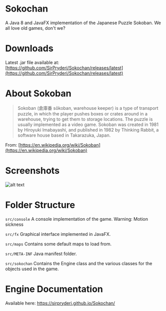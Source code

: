 <!--
  Title: Sokochan
  Description: A Java 8 and JavaFX implementation of the Japanese Puzzle Sokoban.
  Author: Vittorio Iocolano aka SirPryderi
  -->

# Sokochan
A Java 8 and JavaFX implementation of the Japanese Puzzle Sokoban. We all love old games, don't we?

# Downloads
Latest .jar file available at: [https://github.com/SirPryderi/Sokochan/releases/latest](https://github.com/SirPryderi/Sokochan/releases/latest)

# About Sokoban
> Sokoban (倉庫番 sōkoban, warehouse keeper) is a type of transport puzzle, in which the player pushes boxes or crates around in a warehouse, trying to get them to storage locations. The puzzle is usually implemented as a video game.
Sokoban was created in 1981 by Hiroyuki Imabayashi, and published in 1982 by Thinking Rabbit, a software house based in Takarazuka, Japan.

From: [https://en.wikipedia.org/wiki/Sokoban](https://en.wikipedia.org/wiki/Sokoban)

# Screenshots
![alt text](https://i.imgsafe.org/90929e57a8.png "screenshot")

# Folder Structure
`src/console` A console implementation of the game. Warning: Motion sickness 

`src/fx` Graphical interface implemented in JavaFX. 

`src/maps` Contains some default maps to load from.

`src/META-INF` Java manifest folder.

`src/sokochan` Contains the Engine class and the various classes for the objects used in the game.

# Engine Documentation
Available here: https://sirpryderi.github.io/Sokochan/
